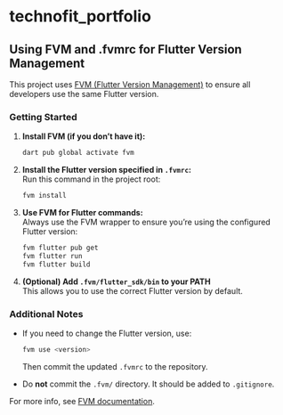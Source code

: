 # technofit_portfolio
## Using FVM and .fvmrc for Flutter Version Management

This project uses [FVM (Flutter Version Management)](https://fvm.app/) to ensure all developers use the same Flutter version.

### Getting Started

1. **Install FVM (if you don’t have it):**
   ```sh
   dart pub global activate fvm
   ```

2. **Install the Flutter version specified in `.fvmrc`:**  
   Run this command in the project root:
   ```sh
   fvm install
   ```

3. **Use FVM for Flutter commands:**  
   Always use the FVM wrapper to ensure you’re using the configured Flutter version:
   ```sh
   fvm flutter pub get
   fvm flutter run
   fvm flutter build
   ```

4. **(Optional) Add `.fvm/flutter_sdk/bin` to your PATH**  
   This allows you to use the correct Flutter version by default.

### Additional Notes

- If you need to change the Flutter version, use:
  ```sh
  fvm use <version>
  ```
  Then commit the updated `.fvmrc` to the repository.

- Do **not** commit the `.fvm/` directory. It should be added to `.gitignore`.

For more info, see [FVM documentation](https://fvm.app/docs/getting_started/usage/).